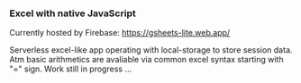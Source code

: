 ### Excel with native JavaScript
Currently hosted by Firebase: https://gsheets-lite.web.app/

Serverless excel-like app operating with local-storage to store session data.
Atm basic arithmetics are avaliable via common excel syntax starting with "=" sign.
Work still in progress ...
